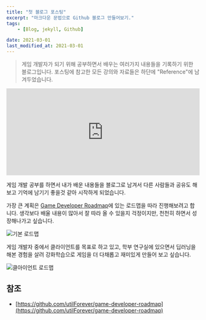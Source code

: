 ```yaml
---
title: "첫 블로그 포스팅"
excerpt: "마크다운 문법으로 Github 블로그 만들어보기."
tags:
    - [Blog, jekyll, Github]

date: 2021-03-01
last_modified_at: 2021-03-01
---
```


> 게임 개발자가 되기 위해 공부하면서 배우는 여러가지 내용들을 기록하기 위한 블로그입니다. 포스팅에 참고한 모든 강의와 자료들은 하단에 "Reference"에 남겨두었습니다.

<div style="width:100%;height:0;padding-bottom:45%;position:relative;"><iframe src="https://giphy.com/embed/xT0xezQGU5xCDJuCPe" width="100%" height="100%" style="position:absolute" frameBorder="0" class="giphy-embed" allowFullScreen></iframe></div><p><a href="https://giphy.com/gifs/congratulations-congrats-xT0xezQGU5xCDJuCPe"></a></p>

게임 개발 공부를 하면서 내가 배운 내용들을 블로그로 남겨서 다른 사람들과 공유도 해보고 기억에 남기기 좋을것 같아 시작하게 되었습니다. 

가장 큰 계획은 [Game Developer Roadmap](https://github.com/utilForever/game-developer-roadmap)에 있는 로드맵을 따라 진행해보려고 합니다. 생각보다 배울 내용이 많아서 잘 따라 올 수 있을지 걱정이지만, 천천히 하면서 성장해나가고 싶습니다.

![기본 로드맵](https://github.com/utilForever/game-developer-roadmap/raw/main/img/intro.png)

게임 개발자 중에서 클라이언트를 목표로 하고 있고, 학부 연구실에 있으면서 딥러닝을 해본 경험을 살려 강화학습으로 게임을 더 다채롭고 재미있게 만들어 보고 싶습니다.

![클아이언트 로드맵](https://github.com/utilForever/game-developer-roadmap/raw/main/img/client.png)


## 참조

- [https://github.com/utilForever/game-developer-roadmap](https://github.com/utilForever/game-developer-roadmap)